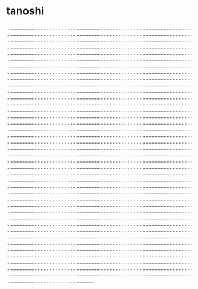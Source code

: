 # tanoshi

..........................................................................................................................................................................................................................................................................................................................................................................................................................................................................................................................................................................................................................................................................................................................................................................................................................................................................................................................................................................................................................................................................................................................................................................................................................................................................................................................................................................................................................................................................................................................................................................................................................................................................................................................................................................................................................................................................................................................................................................................................................................................................................................................................................................................................................................................................................................................................................................................................................................................................................................................................................................................................................................................................................................................................................................................................................................................................................................................................................................................................................................................................................................................................................................................................................................................................................................................................................................................................................................................................................................................................................................................................................................................................................................................................................................................................................................................................................................................................................................................................................................................................................................................................................................................................................................................................................................................................................................................................................................................................................................................................................................................................................................................................................................................................................................................................................................................................................................................................................................................................................................................................................................................................................................................................................